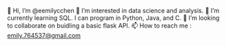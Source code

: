 👋 Hi, I’m @eemilycchen
👀 I’m interested in data science and analysis.
🌱 I’m currently learning SQL. I can program in Python, Java, and C.
💞️ I’m looking to collaborate on buidling a basic flask API.
📫 How to reach me : emily.764537@gmail.com
